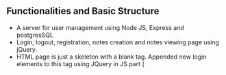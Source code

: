 ## Functionalities and Basic Structure 

- A server for user management using Node JS, Express and postgresSQL
- Login, logout, registration, notes creation and notes viewing page using jQuery.
- HTML page is just a skeleton with a blank <body> tag. Appended new login elements to this <body> tag using JQuery in JS part (<script> part of the HTML).
